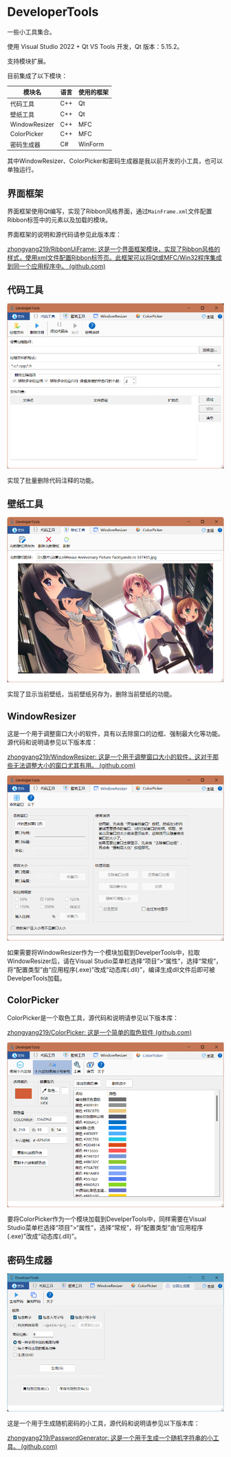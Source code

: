 # DeveloperTools
一些小工具集合。

使用 Visual Studio 2022 + Qt VS Tools 开发，Qt 版本：5.15.2。

支持模块扩展。

目前集成了以下模块：

| 模块名        | 语言 | 使用的框架 |
| ------------- | ---- | ---------- |
| 代码工具      | C++  | Qt         |
| 壁纸工具      | C++  | Qt         |
| WindowResizer | C++  | MFC        |
| ColorPicker   | C++  | MFC        |
| 密码生成器    | C#   | WinForm    |

其中WindowResizer、ColorPicker和密码生成器是我以前开发的小工具，也可以单独运行。

## 界面框架

界面框架使用Qt编写，实现了Ribbon风格界面，通过`MainFrame.xml`文件配置Ribbon标签中的元素以及加载的模块。

界面框架的说明和源代码请参见此版本库：

[zhongyang219/RibbonUiFrame: 这是一个界面框架模块，实现了Ribbon风格的样式，使用xml文件配置Ribbon标签页。此框架可以将Qt或MFC/Win32程序集成到同一个应用程序中。 (github.com)](https://github.com/zhongyang219/RibbonUiFrame/)

## 代码工具

<img src="images/image-20230210224849338.png" alt="image-20230210224849338" style="zoom:80%;" />

实现了批量删除代码注释的功能。

## 壁纸工具

<img src="images/image-20230210224931657.png" alt="image-20230210224931657" style="zoom:80%;" />

实现了显示当前壁纸，当前壁纸另存为，删除当前壁纸的功能。

## WindowResizer

这是一个用于调整窗口大小的软件，具有以去除窗口的边框、强制最大化等功能。源代码和说明请参见以下版本库：

[zhongyang219/WindowResizer: 这是一个用于调整窗口大小的软件，这对于那些无法调整大小的窗口尤其有用。 (github.com)](https://github.com/zhongyang219/WindowResizer)

<img src="images/image-20230827192143594.png" alt="image-20230827192143594" style="zoom:80%;" />

如果需要将WindowResizer作为一个模块加载到DevelperTools中，拉取WindowResizer后，请在Visual Studio菜单栏选择“项目”>“属性”，选择“常规”，将“配置类型”由“应用程序(.exe)”改成“动态库(.dll)”，编译生成dll文件后即可被DevelperTools加载。

## ColorPicker

ColorPicker是一个取色工具，源代码和说明请参见以下版本库：

[zhongyang219/ColorPicker: 这是一个简单的取色软件 (github.com)](https://github.com/zhongyang219/ColorPicker)

<img src="images/image-20230827192705226.png" alt="image-20230827192705226" style="zoom:80%;" />

要将ColorPicker作为一个模块加载到DevelperTools中，同样需要在Visual Studio菜单栏选择“项目”>“属性”，选择“常规”，将“配置类型”由“应用程序(.exe)”改成“动态库(.dll)”。

## 密码生成器

<img src="images/image-20230829224657246.png" alt="image-20230829224657246" style="zoom:80%;" />

这是一个用于生成随机密码的小工具，源代码和说明请参见以下版本库：

[zhongyang219/PasswordGenerator: 这是一个用于生成一个随机字符串的小工具。 (github.com)](https://github.com/zhongyang219/PasswordGenerator)

